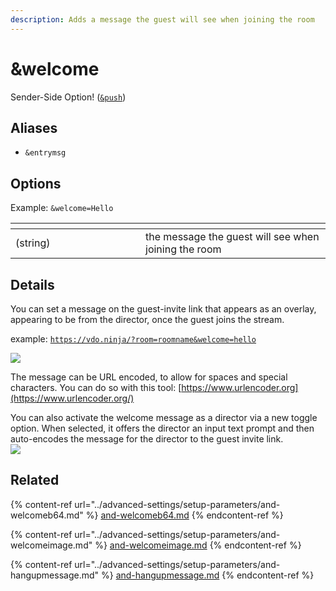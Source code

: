 ```yaml
---
description: Adds a message the guest will see when joining the room
---
```


# \&welcome

Sender-Side Option! ([`&push`](../source-settings/push.md))

## Aliases

* `&entrymsg`

## Options

Example: `&welcome=Hello`

<table><thead><tr><th width="192"></th><th></th></tr></thead><tbody><tr><td>(string)</td><td>the message the guest will see when joining the room</td></tr></tbody></table>

## Details

You can set a message on the guest-invite link that appears as an overlay, appearing to be from the director, once the guest joins the stream.

example: [`https://vdo.ninja/?room=roomname&welcome=hello`](https://vdo.ninja/?room=roomname\&welcome=hello)

![](<../.gitbook/assets/image (26) (2).png>)

The message can be URL encoded, to allow for spaces and special characters. You can do so with this tool: [https://www.urlencoder.org](https://www.urlencoder.org/)

You can also activate the welcome message as a director via a new toggle option. When selected, it offers the director an input text prompt and then auto-encodes the message for the director to the guest invite link.\
![](<../.gitbook/assets/image (127) (1) (1).png>)

## Related

{% content-ref url="../advanced-settings/setup-parameters/and-welcomeb64.md" %}
[and-welcomeb64.md](../advanced-settings/setup-parameters/and-welcomeb64.md)
{% endcontent-ref %}

{% content-ref url="../advanced-settings/setup-parameters/and-welcomeimage.md" %}
[and-welcomeimage.md](../advanced-settings/setup-parameters/and-welcomeimage.md)
{% endcontent-ref %}

{% content-ref url="../advanced-settings/setup-parameters/and-hangupmessage.md" %}
[and-hangupmessage.md](../advanced-settings/setup-parameters/and-hangupmessage.md)
{% endcontent-ref %}
